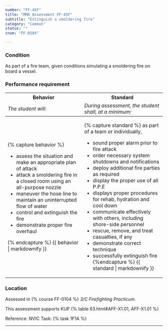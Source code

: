 ```yaml
---
number: "FF-4SF"
title: "MMA Assessment FF-4SF"
subtitle: "Extinguish a smoldering fire"
category: "Common"
status: ""
cnum: "FF-0104"

---
```

### Condition

As part of a fire team, given conditions simulating a smoldering fire on board a vessel.

### Performance requirement 

<table width='100%' class='Guidelines'>
 <thead>
 <tr>
     <th class='thirty'>Behavior</th>
     <th class='seventy'>Standard</th>
 </tr>
 <tr>
     <td><em>The student will:</em></td>
     <td><em>During assessment, the student shall, at a minimum:</em></td>
 </tr>
 </thead>
 <tbody>
 

<tr><td>

{% capture behavior %}
* assess the situation and make an appropriate plan of attack
* attack a smoldering fire in a closed room using an all-purpose nozzle
* maneuver the hose line to maintain an uninterrupted flow of water
* control and extinguish the fire
* demonstrate proper fire overhaul

{% endcapture %}
{{ behavior | markdownify }}

</td><td>

{% capture standard %}
as part of a team or individually,

* sound proper alarm prior to fire attack
* order necessary system shutdowns and notifications
* deploy additional fire parties as required 
* display the proper use of all P.P.E
* displays proper procedures for rehab, hydration and cool down 
* communicate effectively with others, including shore-side personnel
* rescue, remove, and treat casualties, if any
* demonstrate correct technique
* successfully extinguish fire
{%endcapture %}
{{ standard | markdownify }}

</td></tr>



 </tbody>
 </table>

### Location

Assessed in  {% course  FF-0104 %}  *3/C Firefighting Practicum*.

This assessment supports KUP {% table 63.html#AFF-X1.01, AFF-X1.01 %}

Reference: NVIC Task: {% task 1F1A  %}

***

